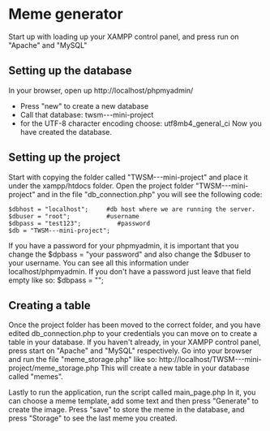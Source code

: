 # Meme generator
Start up with loading up your XAMPP control panel, and press run on "Apache" and "MySQL"

## Setting up the database
In your browser, open up http://localhost/phpmyadmin/
- Press "new" to create a new database
- Call that database: twsm---mini-project
- for the UTF-8 character encoding choose: utf8mb4_general_ci
Now you have created the database.

## Setting up the project
Start with copying the folder called "TWSM---mini-project" and place it under the xampp/htdocs folder. 
Open the project folder "TWSM---mini-project" and in the file "db_connection.php" you will see the following code: 
```
$dbhost = "localhost";     #db host where we are running the server.
$dbuser = "root";          #username
$dbpass = "test123";          #password
$db = "TWSM---mini-project";
```
If you have a password for your phpmyadmin, it is important that you change the $dpbass = "your password" and also change the $dbuser to your username. You can see all this information under localhost/phpmyadmin. If you don't have a password just leave that field empty like so: $dbpass = "";

## Creating a table
Once the project folder has been moved to the correct folder, and you have edited db_connection.php to your credentials you can move on to create a table in your database.
If you haven't already, in your XAMPP control panel, press start on "Apache" and "MySQL" respectively. Go into your browser and run the file "meme_storage.php" like so: http://localhost/TWSM---mini-project/meme_storage.php
This will create a new table in your database called "memes".

Lastly to run the application, run the script called main_page.php
In it, you can choose a meme template, add some text and then press "Generate" to create the image. Press "save" to store the meme in the database, and press "Storage" to see the last meme you created.
